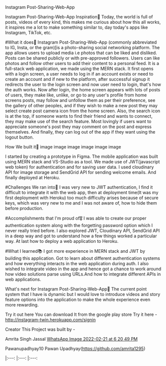 Instagram Post-Sharing-Web-App


Instagram Post-Sharing-Web-App
Inspiration🌠
Today, the world is full of posts, videos of every kind, this makes me curious about how this all works, it inspires me a lot to make something similar to, day today's apps like Instagram, TikTok, etc.

#What it does🚀
Instagram Post-Sharing-Web-App (commonly abbreviated to IG, Insta, or the gram)[is a photo-sharing social networking platform. The app allows users to upload media i.e photos that can be liked and disliked. Posts can be shared publicly or with pre-approved followers. Users can like photos and follow other users to add their content to a personal feed. It is a full-stack web application, we made using the MERN stack. It first opens with a login screen, a user needs to log in if an account exists or need to create an account and if new to the platform, after successful signup it redirects the user to the login screen and now user need to login, that's how the auth works. Now after login, the home screen appears with lots of posts of users, they make like, unlike, or go to any user's profile from home screens posts, may follow and unfollow them as per their preference, see the gallery of other peoples, and if they wish to make a new post they may select create post camera icon from the home screen. Also, the search icon is at the top, if someone wants to find their friend and wants to connect, they may make use of the search feature. Most lovingly if users want to appreciate someone's post they may comment on the post and express themselves. And finally, they can log out of the app if they want using the logout button.

How We built it🔨
image image image image image image

I started by creating a prototype in Figma. The mobile application was built using MERN stack and VS-Studio as a tool. We made use of JWT(javascript web token) for authentication and for saving user data. I used cloudinary API for image storage and SendGrid API for sending welcome emails. And finally deployed at Heroku.

#Challenges We ran into🔴
I was very new to JWT authentication, I find it difficult to integrate it with the web app, then at deployment time(It was my first deployment with Heroku) too much difficulty arises because of secure keys, which was very new to me and I was not aware of, how to hide them before production.

#Accomplishments that I'm proud of🎖
I was able to create our proper authentication system along with the forgetting password option which I never really tried before. I also explored JWT, Cloudinary API, SendGrid API in a deep way and got to understand how a few things worked a particular way. At last how to deploy a web application to Heroku.

#What I learned📚
I got more experience in MERN stack and JWT by building this application. Got to learn about different authentication systems and how everything interacts in the web application during auth. I also wished to integrate video in the app and hence got a chance to work around how video solutions parse using URLs.And how to integrate different APIs in web applications.

What's next for Instagram Post-Sharing-Web-App🎉
The current point system that I have is dynamic but I would love to introduce videos and story feature options into the application to make the whole experience even more rewarding.

Try it out here
You can download It from the google play store
Try it here - http://instagram-twin.herokuapp.com/signin

Creator
This Project was built by -

Amrita Singh Jassal
[WhatsApp Image 2022-02-21 at 6 20 49 PM](https://user-images.githubusercontent.com/56605853/155549847-3cbd78ef-2927-4db3-ac63-d586afa23735.jpeg)


Pawanupadhyay10
Pawan Upadhyay(https://github.com/amrita1295)

|:---: |:---: |:---:
